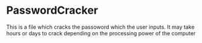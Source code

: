 # PasswordCracker
This is a file which cracks the passoword which the user inputs. 
It may take hours or days to crack depending on the processing power of the computer
